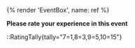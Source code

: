 {% render 'EventBox', name: ref %}

**Please rate your experience in this event**

::RatingTally{tally="7=1,8=3,9=5,10=15"}
